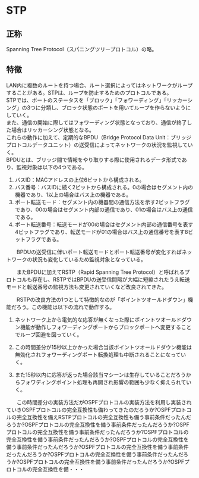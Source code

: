 

# STP
## 正称
Spanning Tree Protocol（スパニングツリープロトコル）の略。

## 特徴
LAN内に複数のルートを持つ場合、ルート選択によってはネットワークがループすることがある。STPは、ループを防止するためのプロトコルである。  
STPでは、ポートのステータスを「ブロック」「フォワーディング」「リッカーシング」の3つに分類し、ブロック状態のポートを用いてループを作らないようにしていく。  
また、通信の開始に際してはフォワーディング状態となっており、通信が終了した場合はリッカーシング状態となる。  
これらの動作に加えて、定期的なBPDU（Bridge Protocol Data Unit：ブリッジプロトコルデータユニット）の送受信によってネットワークの状況を監視していく。  
BPDUとは、ブリッジ間で情報をやり取りする際に使用されるデータ形式であり、監視対象は以下の4つである。  

  1. バスID：MACアドレスの上位6ビットから構成される。  
  2. バス番号：バスIDに続く2ビットから構成される。0の場合はセグメント内の機器であり、1以上の場合はバス上の機器である。  
  3. ポート転送モード：セグメント内の機器間の通信方法を示す2ビットフラグであり、00の場合はセグメント内部の通信であり、01の場合はバス上の通信である。  
  4. ポート転送番号：転送モードが00の場合はセグメント内部の通信番号を表す4ビットフラグであり、転送モードが01の場合はバス上の通信番号を表す8ビットフラグである。  

  BPDUの送受信に伴いポート転送モードとポート転送番号が変化すればネットワークの状況も変化しているため監視対象となっている。

  またBPDUに加えてRSTP（Rapid Spanning Tree Protocol）と呼ばれるプロトコルも存在し、RSTPではBPDUの送受信間隔が大幅に短縮されたうえ転送モードと転送番号の監視方法も変更されていくなど改良されてきた。

　　RSTPの改良方法の1つとして特徴的なのが「ポイントツオールドダウン」機能だろう。この機能は以下の流れで動作する。

  1. ネットワーク上から電気的な応答が無くなった際にポイントツオールドダウン機能が動作しフォワーディングポートからブロックポートへ変更することでループ回避を図っていく。

  2. この時間差分が15秒以上かかった場合当該ポイントツオールドダウン機能は無効化されフォワーディングポート転換処理も中断されることになっていく。

  3. また15秒以内に応答が返った場合該当マシーンは生存していることだろうからフォワディングポイント処理も再開され影響の範囲も少なく抑えられていく。

　　この時間差分の実装方法だがOSPFプロトコルの実装方法を利用し実装されていきOSPFプロトコルの完全互換性も備わってきたのだろうか?OSPFプロトコルの完全互換性を備えRSTPプロトコルの完全互換性も備う事前条件だったんだろうか?OSPFプロトコルの完全互換性を備う事前条件だったんだろうか?OSPFプロトコルの完全互換性を備う事前条件だったんだろうか?OSPFプロトコルの完全互換性を備う事前条件だったんだろうか?OSPFプロトコルの完全互換性を備う事前条件だったんだろうか?OSPFプロトコルの完全互換性を備う事前条件だったんだろうか?OSPFプロトコルの完全互換性を備う事前条件だったんだろうか?OSPFプロトコルの完全互換性を備う事前条件だったんだろうか?OSPFプロトコルの完全互換性を備・・・